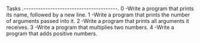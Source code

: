 Tasks
.---------------------------------------.
0 -Write a program that prints its name, followed by a new line.
1 -Write a program that prints the number of arguments passed into it.
2 -Write a program that prints all arguments it receives.
3 -Write a program that multiplies two numbers.
4 -Write a program that adds positive numbers.
